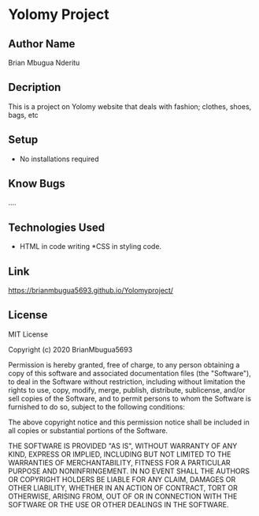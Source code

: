 # Yolomy Project
## Author Name
Brian Mbugua Nderitu
## Decription
This is a project on Yolomy website that deals with fashion; clothes, shoes, bags, etc
## Setup
* No installations required
## Know Bugs
....
## Technologies Used
* HTML in code writing
*CSS in styling code.
## Link
 https://brianmbugua5693.github.io/Yolomyproject/
## License
MIT License

Copyright (c) 2020 BrianMbugua5693

Permission is hereby granted, free of charge, to any person obtaining a copy of this software and associated documentation files (the "Software"), to deal in the Software without restriction, including without limitation the rights to use, copy, modify, merge, publish, distribute, sublicense, and/or sell copies of the Software, and to permit persons to whom the Software is furnished to do so, subject to the following conditions:

The above copyright notice and this permission notice shall be included in all copies or substantial portions of the Software.

THE SOFTWARE IS PROVIDED "AS IS", WITHOUT WARRANTY OF ANY KIND, EXPRESS OR IMPLIED, INCLUDING BUT NOT LIMITED TO THE WARRANTIES OF MERCHANTABILITY, FITNESS FOR A PARTICULAR PURPOSE AND NONINFRINGEMENT. IN NO EVENT SHALL THE AUTHORS OR COPYRIGHT HOLDERS BE LIABLE FOR ANY CLAIM, DAMAGES OR OTHER LIABILITY, WHETHER IN AN ACTION OF CONTRACT, TORT OR OTHERWISE, ARISING FROM, OUT OF OR IN CONNECTION WITH THE SOFTWARE OR THE USE OR OTHER DEALINGS IN THE SOFTWARE.

